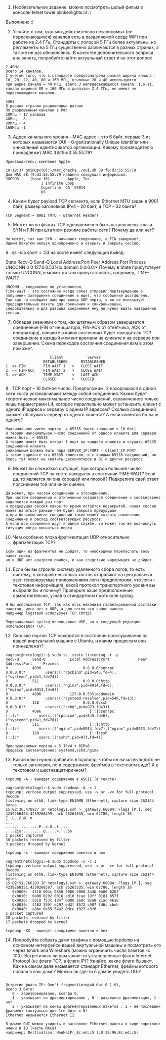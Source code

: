 1. Необязательное задание: можно посмотреть целый фильм в консоли telnet towel.blinkenlights.nl :)

Выполнено :)

2. Узнайте о том, сколько действительно независимых (не пересекающихся) каналов есть в разделяемой среде WiFi при работе на 2.4 ГГц. Стандарты с полосой 5 ГГц более актуальны, но регламенты на 5 ГГц существенно различаются в разных странах, а так же не раз обновлялись. В качестве дополнительного вопроса вне зачета, попробуйте найти актуальный ответ и на этот вопрос.

```
2.4GHz
Всего 14 каналов, 
С учетом того, что в стандарте предуссмотрена разная ширина канала : 10, 20, 22, 40, 80 и 160 МГц, основные 20 и 40 используются
при ширне канала = 40 МГц, всего 3 непересекающихся канала: 1,6,11.
каналы шириной 80 и 160 МГц в диапазон 2.4 ГГц, не имеют не пересекающихся каналов.

5GHz
В разных странах разрешенные разные 
По разрешенным каналам в РФ:
20Мгц - 17 каналов
40Мгц - 8
80Мгц - 4
160Мгц -1

```
3. Адрес канального уровня – MAC адрес – это 6 байт, первые 3 из которых называются OUI – Organizationally Unique Identifier или уникальный идентификатор организации. Какому производителю принадлежит MAC 38:f9:d3:55:55:79?

```
Производитель: компания Apple

10:19:37 gmi@upc(0):~/mac_check$ ./oui.sh 38:f9:d3:55:55:79
Для MAC 38:f9:d3:55:55:79 найдена следующая информация:
38F9D3     (base 16)		Apple, Inc.
				1 Infinite Loop
				Cupertino  CA  95014
				US
```

4. Каким будет payload TCP сегмента, если Ethernet MTU задан в 9001 байт, размер заголовков IPv4 – 20 байт, а TCP – 32 байта?

```
TCP Segment = 8981 (MTU - Ethernet Header)
```
5. Может ли во флагах TCP одновременно быть установлены флаги SYN и FIN при штатном режиме работы сети? Почему да или нет?
```
Не могут, так как SYN - начинает соединение, а FIN завершает, 
Одним пакетом нельзя одновременно и открыть и закрыть сессию.
```
6 . ss -ula sport = :53 на хосте имеет следующий вывод:

State           Recv-Q          Send-Q                   Local Address:Port                     Peer Address:Port          Process
UNCONN          0               0                        127.0.0.53%lo:domain                        0.0.0.0:*
Почему в State присутствует только UNCONN, и может ли там присутствовать, например, TIME-WAIT?
```
UNCONN - соединение не установлено,
Time-wait - это состояние когда сокет отправил подтверждение о получении завершения соединение и ждет, что сообщение доставлено.
Так как -u сообщает нам про вывод UDP порта, а он не использует предварительные пакеты для соеинения и синхронизации, 
следовательно и для разрыва соединения ему не нужно ждать завершения сессии.
```
7. Обладая знаниями о том, как штатным образом завершается соединение (FIN от инициатора, FIN-ACK от ответчика, ACK от инициатора), опишите в каких состояниях будет находиться TCP соединение в каждый момент времени на клиенте и на сервере при завершении. Схема переходов состояния соединения вам в этом поможет.
```
                    Client           Server 
                 ESTABLESHED      ESTABLESHED
1. >> FIN        FIN WAIT 1   >   CLOSE WAIT
2. << FIN-ACC    FIN WAIT 2   >   CLOSE WAIT 
3. >> ACK        TIME WAIT    <   LAST ACK
                 CLOSED       >   CLOSED

```
8 . TCP порт – 16 битное число. Предположим, 2 находящихся в одной сети хоста устанавливают между собой соединения. Каким будет теоретическое максимальное число соединений, ограниченное только лишь параметрами L4, которое параллельно может установить клиент с одного IP адреса к серверу с одним IP адресом? Сколько соединений сможет обслужить сервер от одного клиента? А если клиентов больше одного?
```
Максимальное число портов  = 65535 (макс значение в 16 бит)
В теории максимальное число соединений от одного клиента для сервера может быть  = 65535 
В теории может быть открыт 1 порт на каждого клиента и слушать 65535 соединений клиента
уникальным должна быть пара SERVER_IP:PORT - Client_IP:PORT 
в таком варианте это 65535 клиентов, и с каждым 65535 соединений, но боюсь тут может не хватить дескрипторов в ОС и других ресурсов
```
9. Может ли сложиться ситуация, при которой большое число соединений TCP на хосте находятся в состоянии TIME-WAIT? Если да, то является ли она хорошей или плохой? Подкрепите свой ответ пояснением той или иной оценки.
```
Да может, при частом соединении и отсоединении.
При частом соединении и отключении создается соединение и соотвествено выделяется каждый раз порт
и предыдущая сессия какое-то время остаётся незакрытой, новая сессия может начаться раньше чем будет закрыта предудущая 
и при большом числе соединений такое может вызвать накопление соединение и расход соответсвующих ресурсов.
А если все соеднения идут к одной службе, то может так же возникнуть ситуация когда кончаться порты. 
```

10. Чем особенно плоха фрагментация UDP относительно фрагментации TCP?
```
Если один из фрагментов не дойдет, то необходимо перепослать весь пакет снова, 
но в UDP нет контроля ошибок, и как следствие информация не дойдет.

```
11. Если бы вы строили систему удаленного сбора логов, то есть систему, в которой несколько хостов отправяют на центральный узел генерируемые приложениями логи (предположим, что логи – текстовая информация), какой протокол транспортного уровня вы выбрали бы и почему? Проверьте ваше предположение самостоятельно, узнав о стандартном протоколе syslog.
```
Я бы использовал TCP, так как есть механизм гарантированной доставки пакетов, чего нет в UDP, а для логов это самое важное.
Например logstash использует TCP (http)

Первоначально syslog использовал UDP, но в следующей редакции использовался TCP.
```
12. Сколько портов TCP находится в состоянии прослушивания на вашей виртуальной машине с Ubuntu, и каким процессам они принадлежат?
 ```
 vagrant@netology1:~$ sudo ss  state listening -t -p
Recv-Q      Send-Q           Local Address:Port             Peer Address:Port     Process                                                       
0           4096                   0.0.0.0:sunrpc                0.0.0.0:*         users:(("rpcbind",pid=545,fd=4),("systemd",pid=1,fd=74))     
0           511                    0.0.0.0:http                  0.0.0.0:*         users:(("nginx",pid=8914,fd=6),("nginx",pid=8913,fd=6))      
0           4096             127.0.0.53%lo:domain                0.0.0.0:*         users:(("systemd-resolve",pid=546,fd=13))                    
0           128                    0.0.0.0:ssh                   0.0.0.0:*         users:(("sshd",pid=973,fd=3))                                
0           4096                      [::]:sunrpc                   [::]:*         users:(("rpcbind",pid=545,fd=6),("systemd",pid=1,fd=76))     
0           511                       [::]:http                     [::]:*         users:(("nginx",pid=8914,fd=7),("nginx",pid=8913,fd=7))      
0           128                       [::]:ssh                      [::]:*         users:(("sshd",pid=973,fd=4))                                

Прослушиваемых портов = 5 IPv4 + 8IPv6
Процессы соответсвенно: systemd,sshd,nginx
 ```
13. Какой ключ нужно добавить в tcpdump, чтобы он начал выводить не только заголовки, но и содержимое фреймов в текстовом виде? А в текстовом и шестнадцатиричном?
 ```
tcpdump -A - выведет содержание в ASCII (в тексте)

vagrant@netology1:~$ sudo tcpdump -A -c 1
tcpdump: verbose output suppressed, use -v or -vv for full protocol decode
listening on eth0, link-type EN10MB (Ethernet), capture size 262144 bytes
15:02:36.478937 IP netology1.ssh > _gateway.60694: Flags [P.], seq 4239266463:4239266499, ack 25264635, win 62780, length 36
E..L..@.@..m
...
...............P..<.O..f....
....Zi&:.........Q.....>.`..5s
1 packet captured
36 packets received by filter
3 packets dropped by kernel

tcpdump -x - выведет соедржимое пакетов в hex

vagrant@netology1:~$ sudo tcpdump -x -c 1
tcpdump: verbose output suppressed, use -v or -vv for full protocol decode
listening on eth0, link-type EN10MB (Ethernet), capture size 262144 bytes
15:02:51.766283 IP netology1.ssh > _gateway.60694: Flags [P.], seq 4239268351:4239268387, ack 25265535, win 62780, length 36
	0x0000:  4510 004c 9850 4000 4006 8a3b 0a00 020f
	0x0010:  0a00 0202 0016 ed16 fcae 19ff 0181 857f
	0x0020:  5018 f53c 184f 0000 2a9c 92a8 21ac 4618
	0x0030:  4462 299f e297 ed3f 8572 c987 fd6c cbeb
	0x0040:  a8be 0a65 54a2 0dce f927 e3f6
1 packet captured
50 packets received by filter
17 packets dropped by kernel

tcpdump -XX - выведет соедржимое пакетов в hex
 ```
14. Попробуйте собрать дамп трафика с помощью tcpdump на основном интерфейсе вашей виртуальной машины и посмотреть его через tshark или Wireshark (можно ограничить число пакетов -c 100). Встретились ли вам какие-то установленные флаги Internet Protocol (не флаги TCP, а флаги IP)? Узнайте, какие флаги бывают. Как на самом деле называется стандарт Ethernet, фреймы которого попали в ваш дамп? Можно ли где-то в дампе увидеть OUI?
 ```
 
Встретил флаги IP: Don't fragment(второй бит 0 1 0), 
Всего 3 бита:
    0 - зарезервиравано, всегда 0,
    1 - указывает на фрагментирование , 0 - разрешена фрагментация, 1 - нет
    2 - указывает на конец фрагментированных пакетов , 1 - не последний фрагмент (актуально для 1го бита = 0)
Ethernet называется Ethernet II

В дампе OUI можно увидеть в заголовке Ethernet пакета в виде короткого имени и ID (часть MACа)
например: Destination: HonHaiPr_8c:ed:c5 (c0:38:96:8c:ed:c5)

 ```

